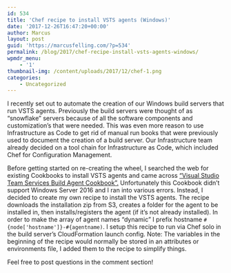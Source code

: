 ```yaml
---
id: 534
title: 'Chef recipe to install VSTS agents (Windows)'
date: '2017-12-26T16:47:20+00:00'
author: Marcus
layout: post
guid: 'https://marcusfelling.com/?p=534'
permalink: /blog/2017/chef-recipe-install-vsts-agents-windows/
wpmdr_menu:
    - '1'
thumbnail-img: /content/uploads/2017/12/chef-1.png
categories:
    - Uncategorized
---
```



I recently set out to automate the creation of our Windows build servers that run VSTS agents. Previously the build servers were thought of as “snowflake” servers because of all the software components and customization’s that were needed. This was even more reason to use Infrastructure as Code to get rid of manual run books that were previously used to document the creation of a build server. Our Infrastructure team already decided on a tool chain for Infrastructure as Code, which included Chef for Configuration Management.

Before getting started on re-creating the wheel, I searched the web for existing Cookbooks to install VSTS agents and came across [“Visual Studio Team Services Build Agent Cookbook”.](https://supermarket.chef.io/cookbooks/vsts_build_agent) Unfortunately this Cookbook didn’t support Windows Server 2016 and I ran into various errors. Instead, I decided to create my own recipe to install the VSTS agents. The recipe downloads the installation zip from S3, creates a folder for the agent to be installed in, then installs/registers the agent (if it’s not already installed). In order to make the array of agent names “dynamic” I prefix hostname `#{node['hostname']}-#{agentname)`. I setup this recipe to run via Chef solo in the build server’s CloudFormation launch config. Note: The variables in the beginning of the recipe would normally be stored in an attributes or environments file, I added them to the recipe to simplify things.

Feel free to post questions in the comment section!

<script src="https://gist.github.com/MarcusFelling/f1f2039d9d5ca11cb20ae17412ccdbac.js"></script>